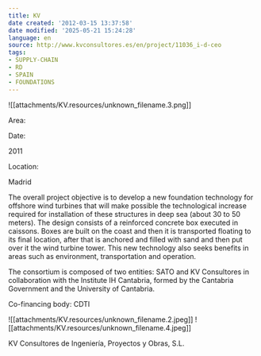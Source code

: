 ```yaml
---
title: KV
date created: '2012-03-15 13:37:58'
date modified: '2025-05-21 15:24:28'
language: en
source: http://www.kvconsultores.es/en/project/11036_i-d-ceo
tags:
- SUPPLY-CHAIN
- RD
- SPAIN
- FOUNDATIONS
---
```


![[attachments/KV.resources/unknown_filename.3.png]]

Area:

Date:

2011

Location:

Madrid

The overall project objective is to develop a new foundation technology for offshore wind turbines that will make possible the technological increase required for installation of these structures in deep sea (about 30 to 50 meters). The design consists of a reinforced concrete box executed in caissons. Boxes are built on the coast and then it is transported floating to its final location, after that is anchored and filled with sand and then put over it the wind turbine tower. This new technology also seeks benefits in areas such as environment, transportation and operation.

The consortium is composed of two entities: SATO and KV Consultores in collaboration with the Institute IH Cantabria, formed by the Cantabria Government and the University of Cantabria.

Co-financing body: CDTI

![[attachments/KV.resources/unknown_filename.2.jpeg]] ![[attachments/KV.resources/unknown_filename.4.jpeg]]

KV Consultores de Ingeniería, Proyectos y Obras, S.L.